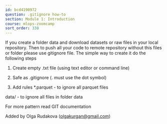 ```yaml
---
id: bcd4190972
question: .gitignore how-to
section: Module 1: Introduction
course: mlops-zoomcamp
sort_order: 330
---
```


If you create a folder data and download datasets or raw files in your local repository. Then to push all your code to remote repository without this files or folder please use gitignore file. The simple way to create it do the following steps
1. Create empty .txt file (using text editor or command line)

2. Safe as .gitignore (. must use the dot symbol)

3. Add rules
 *.parquet - to ignore all parquet files

data/ - to ignore all files in folder data

For more pattern read GIT documentation

Added by Olga Rudakova (olgakurgan@gmail.com)

